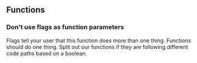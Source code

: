 ## **Functions**
### Don't use flags as function parameters

Flags tell your user that this function does more than one thing. Functions should do one thing. Split out our functions if they are following different code paths based on a boolean.